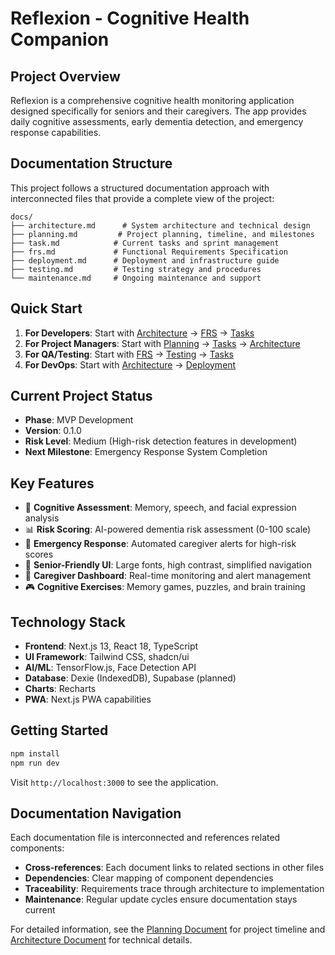 # Reflexion - Cognitive Health Companion

## Project Overview
Reflexion is a comprehensive cognitive health monitoring application designed specifically for seniors and their caregivers. The app provides daily cognitive assessments, early dementia detection, and emergency response capabilities.

## Documentation Structure

This project follows a structured documentation approach with interconnected files that provide a complete view of the project:

```
docs/
├── architecture.md      # System architecture and technical design
├── planning.md         # Project planning, timeline, and milestones
├── task.md            # Current tasks and sprint management
├── frs.md             # Functional Requirements Specification
├── deployment.md      # Deployment and infrastructure guide
├── testing.md         # Testing strategy and procedures
└── maintenance.md     # Ongoing maintenance and support
```

## Quick Start

1. **For Developers**: Start with [Architecture](docs/architecture.md) → [FRS](docs/frs.md) → [Tasks](docs/task.md)
2. **For Project Managers**: Start with [Planning](docs/planning.md) → [Tasks](docs/task.md) → [Architecture](docs/architecture.md)
3. **For QA/Testing**: Start with [FRS](docs/frs.md) → [Testing](docs/testing.md) → [Tasks](docs/task.md)
4. **For DevOps**: Start with [Architecture](docs/architecture.md) → [Deployment](docs/deployment.md)

## Current Project Status

- **Phase**: MVP Development
- **Version**: 0.1.0
- **Risk Level**: Medium (High-risk detection features in development)
- **Next Milestone**: Emergency Response System Completion

## Key Features

- 🧠 **Cognitive Assessment**: Memory, speech, and facial expression analysis
- 📊 **Risk Scoring**: AI-powered dementia risk assessment (0-100 scale)
- 🚨 **Emergency Response**: Automated caregiver alerts for high-risk scores
- 📱 **Senior-Friendly UI**: Large fonts, high contrast, simplified navigation
- 👥 **Caregiver Dashboard**: Real-time monitoring and alert management
- 🎮 **Cognitive Exercises**: Memory games, puzzles, and brain training

## Technology Stack

- **Frontend**: Next.js 13, React 18, TypeScript
- **UI Framework**: Tailwind CSS, shadcn/ui
- **AI/ML**: TensorFlow.js, Face Detection API
- **Database**: Dexie (IndexedDB), Supabase (planned)
- **Charts**: Recharts
- **PWA**: Next.js PWA capabilities

## Getting Started

```bash
npm install
npm run dev
```

Visit `http://localhost:3000` to see the application.

## Documentation Navigation

Each documentation file is interconnected and references related components:

- **Cross-references**: Each document links to related sections in other files
- **Dependencies**: Clear mapping of component dependencies
- **Traceability**: Requirements trace through architecture to implementation
- **Maintenance**: Regular update cycles ensure documentation stays current

For detailed information, see the [Planning Document](docs/planning.md) for project timeline and [Architecture Document](docs/architecture.md) for technical details.
